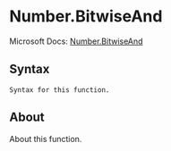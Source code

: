 ---
---

# Number.BitwiseAnd

Microsoft Docs: [Number.BitwiseAnd](https://docs.microsoft.com/en-us/powerquery-m/number-bitwiseand)

## Syntax

```
Syntax for this function.
```

## About

About this function.

